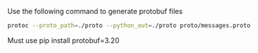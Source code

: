 Use the following command to generate protobuf files

```bash
protoc --proto_path=./proto --python_out=./proto proto/messages.proto
```

Must use pip install protobuf=3.20